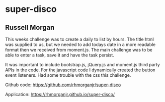 # super-disco
## Russell Morgan

This weeks challenge was to create a daily to list by hours. The title html was supplied to us, but we needed to add todays date in a more readable format then we received from moment.js. The main challenge was to be able to enter a task, save it and have the task persist. 

It was important to include bootstrap.js, jQuery.js and moment.js third party APIs in the code. For the javascript code I dynamically created the button event listeners. Had some trouble with the css this challenge.




Github code: https://github.com/rhmorganjr/super-disco

Application:  https://rhmorganjr.github.io/super-disco/